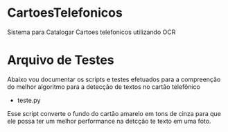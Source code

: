 # CartoesTelefonicos
Sistema para Catalogar Cartoes telefonicos utilizando OCR

# Arquivo de Testes

Abaixo vou documentar os scripts e testes efetuados para a compreenção do melhor algoritmo para a detecção de textos no cartão telefônico

* teste.py 

Esse script converte o fundo do cartão amarelo em tons de cinza para que ele possa ter um melhor performance na detcção te texto em uma foto.